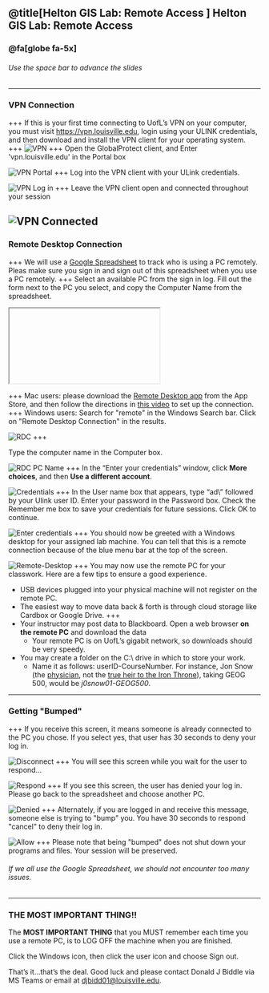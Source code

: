 @title[Helton GIS Lab: Remote Access ]
Helton GIS Lab: Remote Access 
-------------------------------
### @fa[globe fa-5x]

###### Use the space bar to advance the slides
---

### VPN Connection
+++
If this is your first time connecting to UofL’s VPN on your computer, you must visit https://vpn.louisville.edu, login using your ULINK credentials, and then download and install the VPN client for your operating system.
+++
![VPN](images/vpn.PNG)
+++
Open the GlobalProtect client, and Enter 'vpn.louisville.edu' in the Portal box

![VPN Portal](images/vpn-portal.PNG)
+++
Log into the VPN client with your ULink credentials. 

![VPN Log in](images/vpn-login.PNG)
+++
Leave the VPN client open and connected throughout your session

![VPN Connected](images/vpn-connected.PNG)
---

### Remote Desktop Connection

+++
We will use a [Google Spreadsheet](https://docs.google.com/spreadsheets/d/1X1Io7mqJMSW5o2-YFQ2C5RphsrJz-6mx75jz_6lCjWE/edit?usp=sharing) to track who is using a PC remotely. Pleas make sure you sign in and sign out of this spreadsheet when you use a PC remotely. 
+++
Select an available PC from the sign in log. Fill out the form next to the PC you select, and copy the Computer Name from the spreadsheet.

<iframe class="stretch" data-src="https://docs.google.com/spreadsheets/d/1X1Io7mqJMSW5o2-YFQ2C5RphsrJz-6mx75jz_6lCjWE/edit?usp=sharing"></iframe>

+++
Mac users: please download the [Remote Desktop app](https://apps.apple.com/us/app/microsoft-remote-desktop/id1295203466?mt=12) from the App Store, and then follow the directions in [this video](https://youtu.be/HpMRE2LRjlw) to set up the connection.
+++
Windows users: Search for "remote" in the Windows Search bar. Click on "Remote Desktop Connection" in the results. 

![RDC](images/remote-search.PNG)
+++

Type the computer name in the Computer box.

![RDC PC Name](images/rdc-pc.PNG)
+++
 In the “Enter your credentials” window, click **More choices**, and then **Use a different account**.

![Credentials](images/credentials.PNG)
+++
In the User name box that appears, type “ad\” followed by your Ulink user ID. Enter your password in the Password box. Check the Remember me box to save your credentials for future sessions. Click OK to continue. 

![Enter credentials](images/enter-creds.PNG)
+++
You should now be greeted with a Windows desktop for your assigned lab machine. You can tell that this is a remote connection because of the blue menu bar at the top of the screen. 

![Remote-Desktop](images/desktop.PNG)
+++
 You may now use the remote PC for your classwork. Here are a few tips to ensure a good experience.

- USB devices plugged into your physical machine will not register on the remote PC. 
- The easiest way to move data back & forth is through cloud storage like Cardbox or Google Drive.
+++
- Your instructor may post data to Blackboard. Open a web browser **on the remote PC** and download the data
    - Your remote PC is on UofL’s gigabit network, so downloads should be very speedy. 
- You may create a folder on the C:\ drive in which to store your work. 
    - Name it as follows: userID-CourseNumber. For instance, Jon Snow (the [physician](https://www.arcgis.com/apps/MapJournal/index.html?appid=781630562fea4ad88e94bd22e161ba06&webmap=f4d1c17a8f1544c8903060a1e329103a), not the [true heir to the Iron Throne](https://www.insider.com/game-of-thrones-jon-snow-rightful-heir-iron-throne-targaryen-succession-2017-8)), taking GEOG 500, would be *j0snow01-GEOG500*.  
---
### Getting "Bumped"
+++
If you receive this screen, it means someone is already connected to the PC you chose. If you select yes, that user has 30 seconds to deny your log in.

![Disconnect](images/disconnect.PNG)
+++
You will see this screen while you wait for the user to respond...

![Respond](images/respond.PNG)
+++
If you see this screen, the user has denied your log in. Please go back to the spreadsheet and choose another PC. 

![Denied](images/denied.PNG)
+++
Alternately, if you are logged in and receive this message, someone else is trying to "bump" you. You have 30 seconds to respond "cancel" to deny their log in. 

![Allow](images/allow.PNG)
+++
Please note that being "bumped" does not shut down your programs and files. Your session will be preserved. 

###### If we all use the Google Spreadsheet, we should not encounter too many issues. 

---
### THE MOST IMPORTANT THING!!

The **MOST IMPORTANT THING** that you MUST remember each time you use a remote PC, is to LOG OFF the machine when you are finished. 


Click the Windows icon, then click the user icon and choose Sign out.

That’s it...that’s the deal. Good luck and please contact Donald J Biddle via MS Teams or email at [djbidd01@louisville.edu](mailto:djbidd01@louisville.edu). 
